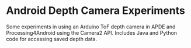 # Android Depth Camera Experiments

Some experiments in using an Arduino ToF depth camera in APDE and Processing4Android using the Camera2 API. Includes Java and Python code for accessing saved depth data.
